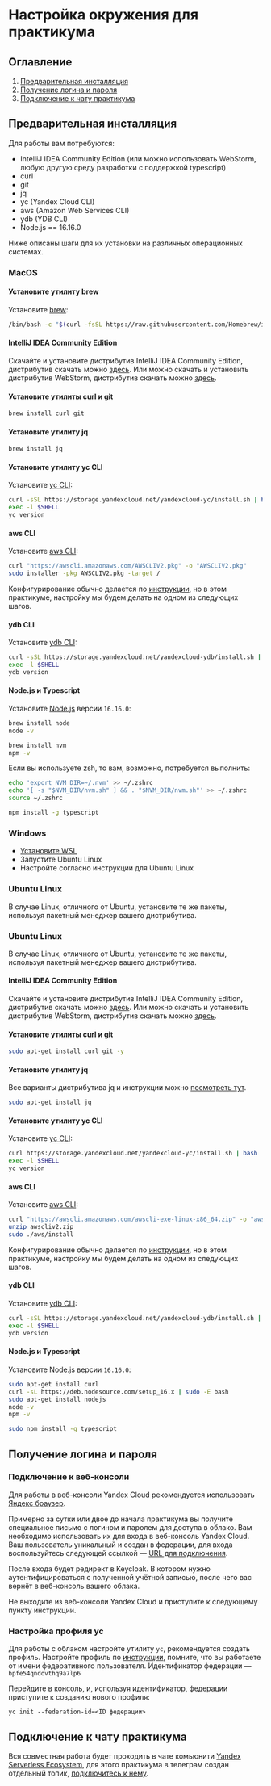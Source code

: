 # Настройка окружения для практикума

## Оглавление
1. [Предварительная инсталляция](#Предварительная-инсталляция)
2. [Получение логина и пароля](#Получение-логина-и-пароля)
3. [Подключение к чату практикума](#Подключение-к-чату-практикума)

## Предварительная инсталляция

Для работы вам потребуются:
- IntelliJ IDEA Community Edition (или можно использовать WebStorm, любую другую среду разработки с поддержкой typescript)
- curl
- git
- jq
- yc (Yandex Cloud CLI)
- aws (Amazon Web Services CLI)
- ydb (YDB CLI)
- Node.js == 16.16.0

Ниже описаны шаги для их установки на различных операционных системах.

### MacOS
#### Установите утилиту brew

Установите [brew](https://brew.sh):

```bash
/bin/bash -c "$(curl -fsSL https://raw.githubusercontent.com/Homebrew/install/HEAD/install.sh)"
```

#### IntelliJ IDEA Community Edition

Скачайте и установите дистрибутив IntelliJ IDEA Community Edition, дистрибутив скачать можно [здесь](https://www.jetbrains.com/ru-ru/idea/download/#section=mac).
Или можно скачать и установить дистрибутив WebStorm, дистрибутив скачать можно [здесь](https://www.jetbrains.com/ru-ru/webstorm/download/#section=mac). 

#### Установите утилиты curl и git

```bash
brew install curl git
```

#### Установите утилиту jq

```bash
brew install jq
```

#### Установите утилиту yc CLI

Установите [yc CLI](https://cloud.yandex.ru/docs/cli/operations/install-cli#interactive):

```bash
curl -sSL https://storage.yandexcloud.net/yandexcloud-yc/install.sh | bash
exec -l $SHELL
yc version
```

#### aws CLI

Установите [aws CLI](https://docs.aws.amazon.com/cli/latest/userguide/install-cliv2-mac.html):

```bash
curl "https://awscli.amazonaws.com/AWSCLIV2.pkg" -o "AWSCLIV2.pkg"
sudo installer -pkg AWSCLIV2.pkg -target /
```

Конфигурирование обычно делается по [инструкции](https://cloud.yandex.ru/docs/ydb/quickstart/document-api/aws-setup), 
но в этом практикуме, настройку мы будем делать на одном из следующих шагов.  

#### ydb CLI

Установите [ydb CLI](https://ydb.tech/ru/docs/reference/ydb-cli/install):

```bash
curl -sSL https://storage.yandexcloud.net/yandexcloud-ydb/install.sh | bash
exec -l $SHELL 
ydb version
```

#### Node.js и Typescript

Установите [Node.js](https://nodejs.org/en/download/current/) версии `16.16.0`:

```bash
brew install node
node -v  
```

```bash
brew install nvm
npm -v  
```

Если вы используете zsh, то вам, возможно, потребуется выполнить:
```bash
echo 'export NVM_DIR=~/.nvm' >> ~/.zshrc
echo '[ -s "$NVM_DIR/nvm.sh" ] && . "$NVM_DIR/nvm.sh"' >> ~/.zshrc
source ~/.zshrc
```

```bash
npm install -g typescript
```

### Windows

- [Установите WSL](https://docs.microsoft.com/en-us/windows/wsl/install)
- Запустите Ubuntu Linux
- Настройте согласно инструкции для Ubuntu Linux

### Ubuntu Linux

В случае Linux, отличного от Ubuntu, установите те же пакеты, используя пакетный менеджер вашего дистрибутива.

### Ubuntu Linux

В случае Linux, отличного от Ubuntu, установите те же пакеты, используя пакетный менеджер вашего дистрибутива.

#### IntelliJ IDEA Community Edition

Скачайте и установите дистрибутив IntelliJ IDEA Community Edition, дистрибутив скачать можно [здесь](https://www.jetbrains.com/ru-ru/idea/download/#section=linux).
Или можно скачать и установить дистрибутив WebStorm, дистрибутив скачать можно [здесь](https://www.jetbrains.com/ru-ru/webstorm/download/#section=linux).

#### Установите утилиты curl и git

```bash
sudo apt-get install curl git -y
```

#### Установите утилиту jq
Все варианты дистрибутива jq и инструкции можно [посмотреть тут](https://stedolan.github.io/jq/download/).

```bash
sudo apt-get install jq
```

#### Установите утилиту yc CLI

Установите [yc CLI](https://cloud.yandex.ru/docs/cli/operations/install-cli#interactive):

```bash
curl https://storage.yandexcloud.net/yandexcloud-yc/install.sh | bash
exec -l $SHELL
yc version
```

#### aws CLI

Установите [aws CLI](https://docs.aws.amazon.com/cli/latest/userguide/install-cliv2-linux.html):

```bash
curl "https://awscli.amazonaws.com/awscli-exe-linux-x86_64.zip" -o "awscliv2.zip"
unzip awscliv2.zip
sudo ./aws/install
```

Конфигурирование обычно делается по [инструкции](https://cloud.yandex.ru/docs/ydb/quickstart/document-api/aws-setup),
но в этом практикуме, настройку мы будем делать на одном из следующих шагов.

#### ydb CLI

Установите [ydb CLI](https://ydb.tech/ru/docs/reference/ydb-cli/install):

```bash
curl -sSL https://storage.yandexcloud.net/yandexcloud-ydb/install.sh | bash
exec -l $SHELL 
ydb version
```

#### Node.js и Typescript

Установите [Node.js](https://nodejs.org/en/download/current/) версии `16.16.0`:

```bash
sudo apt-get install curl
curl -sL https://deb.nodesource.com/setup_16.x | sudo -E bash
sudo apt-get install nodejs
node -v
npm -v
```

```bash
sudo npm install -g typescript
```

## Получение логина и пароля
### Подключение к веб-консоли
Для работы в веб-консоли Yandex Cloud рекомендуется использовать [Яндекс браузер](https://browser.yandex.ru). 

Примерно за сутки или двое до начала практикума вы получите специальное письмо с логином и паролем для доступа в облако. 
Вам необходимо использовать их для входа в веб-консоль Yandex Cloud. 
Ваш пользователь уникальный и создан в федерации, для входа воспользуйтесь следующей ссылкой — 
[URL для подключения](https://console.cloud.yandex.ru/federations/bpfe54qndovthq9a7lp6). 

После входа будет редирект в Keycloak. В котором нужно аутентифицироваться с полученной учётной записью, 
после чего вас вернёт в веб-консоль вашего облака.

Не выходите из веб-консоли Yandex Cloud и приступите к следующему пункту инструкции.

### Настройка профиля yc

Для работы с облаком настройте утилиту `yc`, рекомендуется создать профиль.
Настройте профиль по [инструкции](https://cloud.yandex.ru/docs/cli/operations/profile/profile-create#interactive-create),
помните, что вы работаете от имени федеративного пользователя. Идентификатор федерации — `bpfe54qndovthq9a7lp6`

Перейдите в консоль, и, используя идентификатор, федерации приступите к созданию нового профиля:

    yc init --federation-id=<ID федерации>

## Подключение к чату практикума

Вся совместная работа будет проходить в чате комьюнити [Yandex Serverless Ecosystem](https://t.me/YandexCloudFunctions), 
для этого практикума в телеграм создан отдельный топик, [подключитесь к нему](https://t.me/YandexCloudFunctions/21064).
